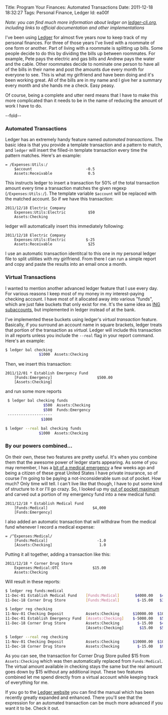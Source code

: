 Title: Program Your Finances: Automated Transactions
Date:  2011-12-18 18:32:27
Tags:  Personal Finance, Ledger
Id:    ea00f

*Note: you can find much more information about ledger on [ledger-cli.org](http://www.ledger-cli.org), including links to official documentation and other implementations*

I've been using [Ledger](http://www.ledger-cli.org) for almost five years now to keep track of my personal finances. For three of those years I've lived with a roommate of one form or another. Part of living with a roommate is splitting up bills. Some people decide to do this by dividing the bills up between roommates. For example, Pete pays the electric and gas bills and Andrew pays the water and the cable. Other roommates decide to nominate one person to have all of the bills in their name and post the amounts due every month for everyone to see. This is what my girlfriend and have been doing and it's been working great. All of the bills are in my name and I give her a summary every month and she hands me a check. Easy peasy.

Of course, being a complete and utter nerd means that I have to make this more complicated than it needs to be in the name of reducing the amount of work I have to do.

--fold--

### Automated Transactions

Ledger has an extremely handy feature named _automated transactions_. The basic idea is that you provide a template transaction and a pattern to match, and `ledger` will insert the filled-in template transaction every time the pattern matches. Here's an example:

```text
= /Expenses:Utils:/
    $account                        -0.5
    Assets:Receivable                0.5
```
        
This instructs ledger to insert a transaction for 50% of the total
transaction amount every time a transaction matches the given regexp (`/Expenses:Utils:/`). The template variable `$account` will be replaced with the matched account. So if we have this transaction:

```text
2011/12/18 Electric Company
    Expenses:Utils:Electric          $50
    Assets:Checking
```
        
ledger will automatically insert this immediately following:

```text
2011/12/18 Electric Company
    Expenses:Utils:Electric         $-25
    Assets:Receivable                $25
```

I use an automatic transaction identitcal to this one in my personal ledger file to split utilities with my girlfriend. From there I can run a simple report and copy and paste the results into an email once a month.

### Virtual Transactions

I wanted to mention another advanced ledger feature that I use every day. For various reasons I keep most of my money in my interest-paying checking account. I have most of it allocated away into various "funds", which are just fake buckets that only exist for me. It's the same idea as [ING subaccounts](http://www.getrichslowly.org/blog/2008/07/02/how-to-open-multiple-accounts-at-ing-direct/), but implemented in ledger instead of at the bank.

I've implemented these buckets using ledger's _virtual transaction_ feature. Basically, if you surround an account name in square brackets, ledger treats that portion of the transaction as _virtual_. Ledger will include this transaction in all reports unless you include the `--real` flag in your report command. Here's an example:

```bash
$ ledger bal checking
               $1000  Assets:Checking
```

Then, we insert this transaction:

```text
2011/12/01 * Establish Emergency Fund
    [Funds:Emergency]                    $500.00
    [Assets:Checking]
```
        
and run some more reports

```bash
 $ ledger bal checking funds
                 $500  Assets:Checking
                 $500  Funds:Emergency
 --------------------
                $1000
```

```bash
$ ledger --real bal checking funds
               $1000  Assets:Checking
```
        

### By our powers combined...

On their own, these two features are pretty useful. It's when you combine them that the awesome power of ledger starts appearing. As some of you may remember, I has a [bit of a medical emergency](/another-tiny-webapp) a few weeks ago and being a citizen of these great United States I have private insurance, so of course I'm going to be paying a not-inconsiderable sum out of pocket. How much? Only time will tell. I can't live like that though, I have to put some kind of structure to it or I'll go crazy. So, I looked up my [out of pocket maximum](http://healthinsurance.about.com/od/healthinsurancetermso/g/OOP_maximums_definition.htm) and carved out a portion of my emergency fund into a new medical fund:

```text
2011/12/18 * Establish Medical Fund
    [Funds:Medical]                    $4,000
    [Funds:Emergency]
```
        
I also added an automatic transaction that will withdraw from the medical fund whenever I record a medical expense:

```text
= /^Expenses:Medical/
    [Funds:Medical]                      -1.0
    [Assets:Checking]                     1.0
```
        
Putting it all together, adding a transaction like this:

```text
2011/12/18 * Corner Drug Store
    Expenses:Medical:OTC               $15.00
    Assets:Checking
```
        
Will result in these reports:

```bash
$ ledger reg funds:medical
11-Dec-01 Establish Medical Fund    [Funds:Medical]       $4000.00   $4000.00
11-Dec-18 Corner Drug Store         [Funds:Medical]        $-15.00   $3985.00
```

```bash
$ ledger reg checking
11-Nov-01 Checking Deposit          Assets:Checking      $10000.00  $10000.00
11-Dec-01 Establish Emergency Fund  [Assets:Checking]    $-5000.00   $5000.00
11-Dec-18 Corner Drug Store         Assets:Checking        $-15.00   $4985.00
                                    [Assets:Checking]       $15.00   $5000.00
```

```bash
$ ledger --real reg checking
11-Nov-01 Checking Deposit          Assets:Checking      $10000.00  $10000.00
11-Dec-18 Corner Drug Store         Assets:Checking        $-15.00   $9985.00
```
                                        
As you can see, the transaction for Corner Drug Store pulled $15 from `Assets:Checking` which was then automatically replaced from `Funds:Medical`. The virtual amount available in checking stays the same but the real amount goes down by $15 without any additional input. These two features combined let me spend directly from a virtual account while keeping track of everything for me.

If you go to the [Ledger website](http://www.ledger-cli.org) you can find the manual which has been recently greatly expanded and enhanced. There you'll see that the expression for an automated transaction can be much more advanced if you want it to be. Check it out.
